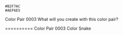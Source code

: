 
```palette
#B2F7AC
#AEF6E5
```


Color Pair 0003
What will you create with this color pair?


==========
Color Pair 0003
Color Snake